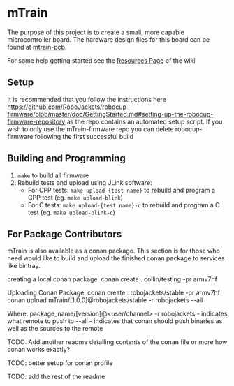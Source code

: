 # mTrain

The purpose of this project is to create a small, more capable microcontroller board. The hardware design files for this board can be found at [mtrain-pcb](https://github.com/RoboJackets/mtrain-pcb).


For some help getting started see the [Resources Page](https://github.com/RoboJackets/mtrain/wiki/Resources) of the wiki


## Setup
It is recommended that you follow the instructions here https://github.com/RoboJackets/robocup-firmware/blob/master/doc/GettingStarted.md#setting-up-the-robocup-firmware-repository as the repo contains an automated setup script. If you wish to only use the mTrain-firmware repo you can delete robocup-firmware following the first successful build


## Building and Programming

1) `make` to build all firmware
2) Rebuild tests and upload using JLink software:
    * For CPP tests: `make upload-{test name}` to rebuild and program a CPP test (eg. `make upload-blink`)
    * For C tests: `make upload-{test name}-c` to rebuild and program a C test (eg. `make upload-blink-c`)

## For Package Contributors
mTrain is also available as a conan package. This section is for those who need would like to build and upload the finished conan package to services like bintray.

creating a local conan package:
conan create . collin/testing -pr armv7hf

Uploading Conan Package:
conan create . robojackets/stable -pr armv7hf
conan upload mTrain/[1.0.0]@robojackets/stable -r robojackets --all

Where:
package_name/[version]@<user/channel>
-r robojackets  -  indicates what remote to push to
--all  -  indicates that conan should push binaries as well as the sources to the remote


TODO: Add another readme detailing contents of the conan file or more how conan works exactly?

TODO: better setup for conan profile

TODO: add the rest of the readme
